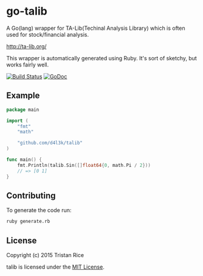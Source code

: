 # go-talib
A Go(lang) wrapper for TA-Lib(Techinal Analysis Library) which is often used for stock/financial analysis.

http://ta-lib.org/

This wrapper is automatically generated using Ruby. It's sort of sketchy, but works fairly well.

[![Build Status](https://travis-ci.org/d4l3k/talib.svg?branch=master)](https://travis-ci.org/d4l3k/talib)
[![GoDoc](https://godoc.org/github.com/d4l3k/talib?status.svg)](https://godoc.org/github.com/d4l3k/talib)

## Example
```go
package main

import (
	"fmt"
	"math"

	"github.com/d4l3k/talib"
)

func main() {
	fmt.Println(talib.Sin([]float64{0, math.Pi / 2}))
	// => [0 1]
}
```

## Contributing
To generate the code run:
```sh
ruby generate.rb
```

## License
Copyright (c) 2015 Tristan Rice

talib is licensed under the [MIT License](http://opensource.org/licenses/MIT).
